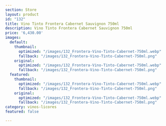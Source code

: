 ```yaml
---
section: Store
layout: product
id: "132"
title: Vino Tinto Frontera Cabernet Sauvignon 750ml
description: Vino Tinto Frontera Cabernet Sauvignon 750ml
price: '6,430.00'
images:
  default:
    thumbnail:
      optimized: "/images/132_Frontera-Vino-Tinto-Cabernet-750ml.webp"
      fallback: "/images/132_Frontera-Vino-Tinto-Cabernet-750ml.png"
    original:
      optimized: "/images/132_Frontera-Vino-Tinto-Cabernet-750ml.webp"
      fallback: "/images/132_Frontera-Vino-Tinto-Cabernet-750ml.png"
  featured:
    thumbnail:
      optimized: "/images/132_Frontera-Vino-Tinto-Cabernet-750ml.webp"
      fallback: "/images/132_Frontera-Vino-Tinto-Cabernet-750ml.png"
    original:
      optimized: "/images/132_Frontera-Vino-Tinto-Cabernet-750ml.webp"
      fallback: "/images/132_Frontera-Vino-Tinto-Cabernet-750ml.png"
category: vinos-licores
featured: false

---
```

